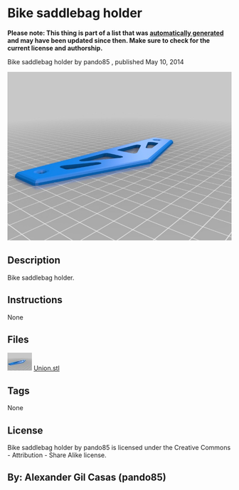 Bike saddlebag holder
===============
**Please note: This thing is part of a list that was [automatically generated](https://github.com/carlosgs/export-things) and may have been updated since then. Make sure to check for the current license and authorship.**  

Bike saddlebag holder  by pando85 , published May 10, 2014

![Image](img/Union_display_large.jpg)

Description
--------
Bike saddlebag holder.

Instructions
--------
None

Files
--------
[![Image](img/Union_preview_tinycard.jpg)](Union.stl)
 [ Union.stl](Union.stl)  



Tags
--------
None  

  

License
--------
Bike saddlebag holder by pando85 is licensed under the Creative Commons - Attribution - Share Alike license.  



By: Alexander Gil Casas (pando85)
--------
 